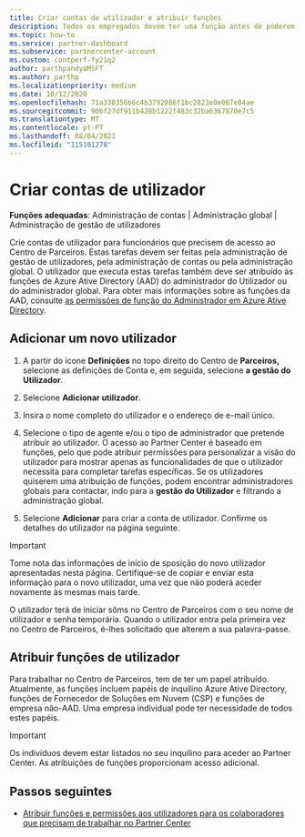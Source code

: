 ```yaml
---
title: Criar contas de utilizador e atribuir funções
description: Todos os empregados devem ter uma função antes de poderem aceder ao Partner Center. Saiba como criar contas de utilizador, atribuir funções e definir permissões.
ms.topic: how-to
ms.service: partner-dashboard
ms.subservice: partnercenter-account
ms.custom: contperf-fy21q2
author: parthpandyaMSFT
ms.author: parthp
ms.localizationpriority: medium
ms.date: 10/12/2020
ms.openlocfilehash: 71a330356b6c4b3792086f1bc2823e0e067e04ae
ms.sourcegitcommit: 90bf27df911b428b1222f483c32ba6367870e7c5
ms.translationtype: MT
ms.contentlocale: pt-PT
ms.lasthandoff: 08/04/2021
ms.locfileid: "115101278"
---
```

# <a name="create-user-accounts"></a>Criar contas de utilizador  

**Funções adequadas**: Administração de contas | Administração global | Administração de gestão de utilizadores

Crie contas de utilizador para funcionários que precisem de acesso ao Centro de Parceiros. Estas tarefas devem ser feitas pela administração de gestão de utilizadores, pela administração de contas ou pela administração global. O utilizador que executa estas tarefas também deve ser atribuído às funções de Azure Ative Directory (AAD) do administrador do Utilizador ou do administrador global. Para obter mais informações sobre as funções da AAD, consulte [as permissões de função do Administrador em Azure Ative Directory](/azure/active-directory/users-groups-roles/directory-assign-admin-roles).

## <a name="add-a-new-user"></a>Adicionar um novo utilizador

1. A partir do ícone **Definições** no topo direito do Centro de **Parceiros,** selecione as definições de Conta e, em seguida, selecione **a gestão do Utilizador**.

2. Selecione **Adicionar utilizador**.

3. Insira o nome completo do utilizador e o endereço de e-mail único.

4. Selecione o tipo de agente e/ou o tipo de administrador que pretende atribuir ao utilizador. O acesso ao Partner Center é baseado em funções, pelo que pode atribuir permissões para personalizar a visão do utilizador para mostrar apenas as funcionalidades de que o utilizador necessita para completar tarefas específicas.  Se os utilizadores quiserem uma atribuição de funções, podem encontrar administradores globais para contactar, indo para a **gestão do Utilizador** e filtrando a administração global.

5. Selecione **Adicionar** para criar a conta de utilizador. Confirme os detalhes do utilizador na página seguinte.

> [!IMPORTANT]  
> Tome nota das informações de início de sposição do novo utilizador apresentadas nesta página. Certifique-se de copiar e enviar esta informação para o novo utilizador, uma vez que não poderá aceder novamente às mesmas mais tarde. 

O utilizador terá de iniciar sôms no Centro de Parceiros com o seu nome de utilizador e senha temporária. Quando o utilizador entra pela primeira vez no Centro de Parceiros, é-lhes solicitado que alterem a sua palavra-passe.

## <a name="assign-user-roles"></a>Atribuir funções de utilizador

Para trabalhar no Centro de Parceiros, tem de ter um papel atribuído.  Atualmente, as funções incluem papéis de inquilino Azure Ative Directory, funções de Fornecedor de Soluções em Nuvem (CSP) e funções de empresa não-AAD. Uma empresa individual pode ter necessidade de todos estes papéis.

>[!Important]
>Os indivíduos devem estar listados no seu inquilino para aceder ao Partner Center. As atribuições de funções proporcionam acesso adicional.

## <a name="next-steps"></a>Passos seguintes

- [Atribuir funções e permissões aos utilizadores para os colaboradores que precisam de trabalhar no Partner Center](permissions-overview.md)
